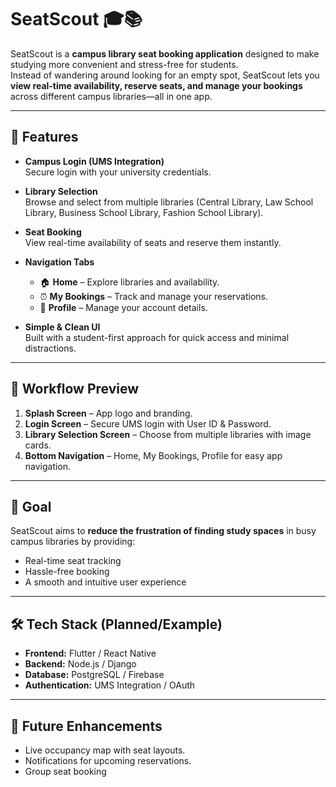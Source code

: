 # SeatScout 🎓📚

SeatScout is a **campus library seat booking application** designed to make studying more convenient and stress-free for students.  
Instead of wandering around looking for an empty spot, SeatScout lets you **view real-time availability, reserve seats, and manage your bookings** across different campus libraries—all in one app.  

---

## 🚀 Features

- **Campus Login (UMS Integration)**  
  Secure login with your university credentials.  

- **Library Selection**  
  Browse and select from multiple libraries (Central Library, Law School Library, Business School Library, Fashion School Library).  

- **Seat Booking**  
  View real-time availability of seats and reserve them instantly.  

- **Navigation Tabs**  
  - 🏠 **Home** – Explore libraries and availability.  
  - ⏰ **My Bookings** – Track and manage your reservations.  
  - 👤 **Profile** – Manage your account details.  

- **Simple & Clean UI**  
  Built with a student-first approach for quick access and minimal distractions.  

---

## 📸 Workflow Preview

1. **Splash Screen** – App logo and branding.  
2. **Login Screen** – Secure UMS login with User ID & Password.  
3. **Library Selection Screen** – Choose from multiple libraries with image cards.  
4. **Bottom Navigation** – Home, My Bookings, Profile for easy app navigation.  

---

## 🎯 Goal

SeatScout aims to **reduce the frustration of finding study spaces** in busy campus libraries by providing:  
- Real-time seat tracking  
- Hassle-free booking  
- A smooth and intuitive user experience  

---

## 🛠️ Tech Stack (Planned/Example)

- **Frontend:** Flutter / React Native  
- **Backend:** Node.js / Django  
- **Database:** PostgreSQL / Firebase  
- **Authentication:** UMS Integration / OAuth  

---

## 📌 Future Enhancements

- Live occupancy map with seat layouts.  
- Notifications for upcoming reservations.  
- Group seat booking
